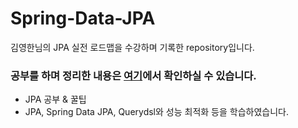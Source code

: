 # Spring-Data-JPA
김영한님의 JPA 실전 로드맵을 수강하며 기록한 repository입니다.


### 공부를 하며 정리한 내용은 [여기](https://www.notion.so/JPA-36e22b5369b54884b9cb7708ccd1239d?pvs=4)에서 확인하실 수 있습니다.
+ JPA 공부 & 꿀팁
+ JPA, Spring Data JPA, Querydsl와 성능 최적화 등을 학습하였습니다.
